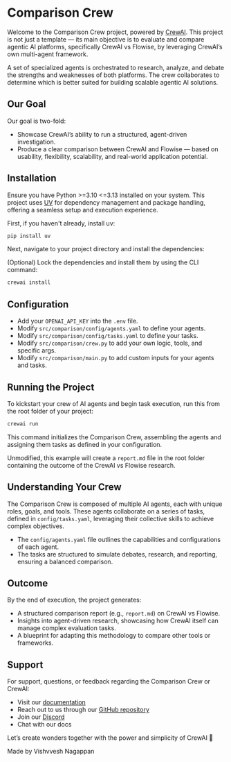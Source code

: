 # Comparison Crew

Welcome to the Comparison Crew project, powered by [CrewAI](https://crewai.com/). This project is not just a template — its main objective is to evaluate and compare agentic AI platforms, specifically CrewAI vs Flowise, by leveraging CrewAI’s own multi-agent framework.

A set of specialized agents is orchestrated to research, analyze, and debate the strengths and weaknesses of both platforms. The crew collaborates to determine which is better suited for building scalable agentic AI solutions.

## Our Goal

Our goal is two-fold:

- Showcase CrewAI’s ability to run a structured, agent-driven investigation.
- Produce a clear comparison between CrewAI and Flowise — based on usability, flexibility, scalability, and real-world application potential.

## Installation

Ensure you have Python >=3.10 <=3.13 installed on your system. This project uses [UV](https://github.com/astral-sh/uv) for dependency management and package handling, offering a seamless setup and execution experience.

First, if you haven't already, install uv:

```bash
pip install uv
```

Next, navigate to your project directory and install the dependencies:

(Optional) Lock the dependencies and install them by using the CLI command:

```bash
crewai install
```

## Configuration

- Add your `OPENAI_API_KEY` into the `.env` file.
- Modify `src/comparison/config/agents.yaml` to define your agents.
- Modify `src/comparison/config/tasks.yaml` to define your tasks.
- Modify `src/comparison/crew.py` to add your own logic, tools, and specific args.
- Modify `src/comparison/main.py` to add custom inputs for your agents and tasks.

## Running the Project

To kickstart your crew of AI agents and begin task execution, run this from the root folder of your project:

```bash
crewai run
```

This command initializes the Comparison Crew, assembling the agents and assigning them tasks as defined in your configuration.

Unmodified, this example will create a `report.md` file in the root folder containing the outcome of the CrewAI vs Flowise research.

## Understanding Your Crew

The Comparison Crew is composed of multiple AI agents, each with unique roles, goals, and tools. These agents collaborate on a series of tasks, defined in `config/tasks.yaml`, leveraging their collective skills to achieve complex objectives.

- The `config/agents.yaml` file outlines the capabilities and configurations of each agent.
- The tasks are structured to simulate debates, research, and reporting, ensuring a balanced comparison.

## Outcome

By the end of execution, the project generates:

- A structured comparison report (e.g., `report.md`) on CrewAI vs Flowise.
- Insights into agent-driven research, showcasing how CrewAI itself can manage complex evaluation tasks.
- A blueprint for adapting this methodology to compare other tools or frameworks.

## Support

For support, questions, or feedback regarding the Comparison Crew or CrewAI:

- Visit our [documentation](https://docs.crewai.com/)
- Reach out to us through our [GitHub repository](https://github.com/crewAI)
- Join our [Discord](https://discord.com/invite/crewAI)
- Chat with our docs

Let’s create wonders together with the power and simplicity of CrewAI 🚀

Made by Vishvvesh Nagappan
